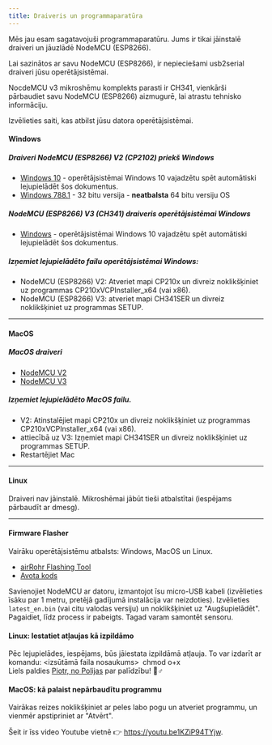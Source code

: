```yaml
---
title: Draiveris un programmaparatūra
---
```


Mēs jau esam sagatavojuši programmaparatūru. Jums ir tikai jāinstalē draiveri un jāuzlādē NodeMCU (ESP8266).

Lai sazinātos ar savu NodeMCU (ESP8266), ir nepieciešami usb2serial draiveri jūsu operētājsistēmai.

NocdeMCU v3 mikroshēmu komplekts parasti ir CH341, vienkārši pārbaudiet savu NodeMCU (ESP8266) aizmugurē, lai atrastu tehnisko informāciju.

Izvēlieties saiti, kas atbilst jūsu datora operētājsistēmai.

#### Windows

##### Draiveri NodeMCU (ESP8266) V2 (CP2102) priekš Windows
* [Windows 10](https://www.silabs.com/documents/public/software/CP210x_Universal_Windows_Driver.zip) - operētājsistēmai Windows 10 vajadzētu spēt automātiski lejupielādēt šos dokumentus.
* [Windows 788.1](https://www.silabs.com/documents/public/software/CP210x_Windows_Drivers.zip) - 32 bitu versija - **neatbalsta** 64 bitu versiju OS

##### NodeMCU (ESP8266) V3 (CH341) draiveris operētājsistēmai Windows
* [Windows](http://www.wch.cn/downloads/file/5.html) - operētājsistēmai Windows 10 vajadzētu spēt automātiski lejupielādēt šos dokumentus.

##### Izņemiet lejupielādēto failu operētājsistēmai Windows:
* NodeMCU (ESP8266) V2: Atveriet mapi CP210x un divreiz noklikšķiniet uz programmas CP210xVCPInstaller_x64 (vai x86).
* NodeMCU (ESP8266) V3: atveriet mapi CH341SER un divreiz noklikšķiniet uz programmas SETUP.

---

#### MacOS

##### MacOS draiveri
* [NodeMCU V2](https://www.silabs.com/documents/public/software/Mac_OSX_VCP_Driver.zip)
* [NodeMCU V3](http://www.wch.cn/downloads/file/178.html)

##### Izņemiet lejupielādēto MacOS failu.
* V2: Atinstalējiet mapi CP210x un divreiz noklikšķiniet uz programmas CP210xVCPInstaller_x64 (vai x86).
* attiecībā uz V3: Izņemiet mapi CH341SER un divreiz noklikšķiniet uz programmas SETUP.
* Restartējiet Mac

---

#### Linux
Draiveri nav jāinstalē. Mikroshēmai jābūt tieši atbalstītai (iespējams pārbaudīt ar dmesg).

---
#### Firmware Flasher
Vairāku operētājsistēmu atbalsts: Windows, MacOS un Linux.

* [airRohr Flashing Tool](http://firmware.sensor.community/airrohr/flashing-tool/)
* [Avota kods](https://github.com/opendata-stuttgart/airrohr-firmware-flasher)

Savienojiet NodeMCU ar datoru, izmantojot īsu micro-USB kabeli (izvēlieties īsāku par 1 metru, pretējā gadījumā instalācija var neizdoties). Izvēlieties `latest_en.bin` (vai citu valodas versiju) un noklikšķiniet uz "Augšupielādēt".
Pagaidiet, līdz process ir pabeigts. Tagad varam samontēt sensoru.

#### Linux: Iestatiet atļaujas kā izpildāmo
Pēc lejupielādes, iespējams, būs jāiestata izpildāmā atļauja. To var izdarīt ar komandu: <izsūtāmā faila nosaukums>` `chmod o+x
<br>
Liels paldies [Piotr, no Polijas](https://dropbox.inf.re) par palīdzību! 🙋♂️

#### MacOS: kā palaist nepārbaudītu programmu
Vairākas reizes noklikšķiniet ar peles labo pogu un atveriet programmu, un vienmēr apstipriniet ar "Atvērt".

Šeit ir īss video Youtube vietnē 👉 https://youtu.be1KZiP94TYjw.




